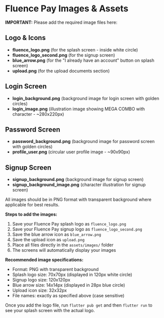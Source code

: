 # Fluence Pay Images & Assets

**IMPORTANT:** Please add the required image files here:

## Logo & Icons
- **fluence_logo.png** (for the splash screen - inside white circle)
- **fluence_logo_second.png** (for the signup screen)
- **blue_arrow.png** (for the "I already have an account" button on splash screen)
- **upload.png** (for the upload documents section)

## Login Screen
- **login_background.png** (background image for login screen with golden circles)
- **login_image.png** (illustration image showing MEGA COMBO with character - ~280x220px)

## Password Screen
- **password_background.png** (background image for password screen with golden circles)
- **profile_user.png** (circular user profile image - ~90x90px)

## Signup Screen
- **signup_background.png** (background image for signup screen)
- **signup_background_image.png** (character illustration for signup screen)

All images should be in PNG format with transparent background where applicable for best results.

**Steps to add the images:**
1. Save your Fluence Pay splash logo as `fluence_logo.png`
2. Save your Fluence Pay signup logo as `fluence_logo_second.png`
3. Save the blue arrow icon as `blue_arrow.png`
4. Save the upload icon as `upload.png`
5. Place all files directly in the `assets/images/` folder
6. The screens will automatically display your images

**Recommended image specifications:**
- Format: PNG with transparent background
- Splash logo size: 70x70px (displayed in 120px white circle)
- Signup logo size: 120x120px
- Blue arrow size: 14x14px (displayed in 28px blue circle)
- Upload icon size: 32x32px
- File names: exactly as specified above (case sensitive)

Once you add the logo file, run `flutter pub get` and then `flutter run` to see your splash screen with the actual logo.
